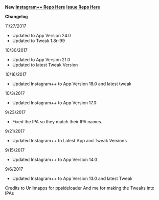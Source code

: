 
**New [Instagram++ Repo Here](https://github.com/JMccormick264/InstagramPP)**
**[Issue Repo Here](https://github.com/eni9889/IG-PP-Issues)**

**Changelog**

11/27/2017

 - Updated to App Version 24.0
 - Updated to Tweak 1.8r-99

10/30/2017

  - Updated to App Version 21.0
  - Updated to latest Tweak Version

10/16/2017

 - Updated Instagram++ to App Version 18.0 and latest tweak

10/3/2017

 - Updated Instagram++ to App Version 17.0

9/23/2017

 - Fixed the IPA so they match their IPA names.

9/21/2017

 - Updated Instagram++ to Latest App and Tweak Versions

9/15/2017

 - Updated Instagram++ to App Version 14.0

9/6/2017

 - Updated Instagram++ to App Version 13.0 and latest Tweak

 Credits to Unlimapps for ppsideloader
 And me for making the Tweaks into IPAs
